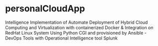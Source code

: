# personalCloudApp
Intelligence Implementation of Automate Deployment of Hybrid Cloud Computing and Virtualization with containerized Docker &amp; Integration on RedHat Linux System Using Python CGI and provisioned by Ansible - DevOps Tools with Operational Intelligence tool Splunk 
